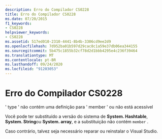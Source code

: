 ```yaml
---
description: Erro do Compilador CS0228
title: Erro do Compilador CS0228
ms.date: 07/20/2015
f1_keywords:
- CS0228
helpviewer_keywords:
- CS0228
ms.assetid: 517ed010-2310-4441-8b4b-3306cd9ee2d9
ms.openlocfilehash: 7d952ba01b597d29cac8c1a59e37db06ea344155
ms.sourcegitcommit: 5b475c1855b32cf78d2d1bbb4295e4c236f39464
ms.translationtype: MT
ms.contentlocale: pt-BR
ms.lasthandoff: 09/24/2020
ms.locfileid: "91203053"
---
```

# <a name="compiler-error-cs0228"></a>Erro do Compilador CS0228

' type ' não contém uma definição para ' member ' ou não está acessível  
  
 Você pode ter substituído a versão do sistema de **System. Hashtable**, **System. String**ou **System. array**, e a substituição não contém `member` .  
  
 Caso contrário, talvez seja necessário reparar ou reinstalar o Visual Studio.

